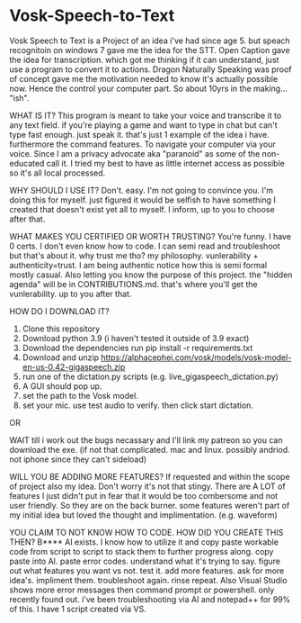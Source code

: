 # Vosk-Speech-to-Text
Vosk Speech to Text is a Project of an idea i've had since age 5. but speach recognitoin on windows 7 gave me the idea for the STT. Open Caption gave the idea for transcription. which got me thinking if it can understand, just use a program to convert it to actions. Dragon Naturally Speaking was proof of concept gave me the motivation needed to know it's actually possible now. Hence the control your computer part. So about 10yrs in the making... "ish".

WHAT IS IT?
This program is meant to take your voice and transcribe it to any text field. if you're playing a game and want to type in chat but can't type fast enough. just speak it.
that's just 1 example of the idea i have. furthermore the command features. To navigate your computer via your voice. Since I am a privacy advocate aka "paranoid" as some of the non-educated call it. I tried my best to have as little internet access as possible so it's all local processed.


WHY SHOULD I USE IT?
Don't. easy. I'm not going to convince you. I'm doing this for myself. just figured it would be selfish to have something I created that doesn't exist yet all to myself. I inform, up to you to choose after that.

WHAT MAKES YOU CERTIFIED OR WORTH TRUSTING?
You're funny. I have 0 certs. I don't even know how to code. I can semi read and troubleshoot but that's about it. why trust me tho? my philosophy.
vunlerability + authenticity=trust. I am being authentic notice how this is semi formal mostly casual. Also letting you know the purpose of this project. the "hidden agenda" will be in CONTRIBUTIONS.md. that's where you'll get the vunlerability. up to you after that.

HOW DO I DOWNLOAD IT?
1. Clone this repository
2. Download python 3.9 (i haven't tested it outside of 3.9 exact)
3. Download the dependencies run pip install -r requirements.txt
4. Download and unzip https://alphacephei.com/vosk/models/vosk-model-en-us-0.42-gigaspeech.zip
5. run one of the dictation.py scripts (e.g. live_gigaspeech_dictation.py)
6. A GUI should pop up.
7. set the path to the Vosk model.
8. set your mic. use test audio to verify. then click start dictation.

OR

WAIT till i work out the bugs necassary and I'll link my patreon so you can download the exe. (if not that complicated. mac and linux. possibly andriod. not iphone since they can't sideload)

WILL YOU BE ADDING MORE FEATURES?
If requested and within the scope of project also my idea. Don't worry it's not that stingy. There are A LOT of features I just didn't put in fear that it would be too combersome and not user friendly. So they are on the back burner. some features weren't part of my initial idea but loved the thought and implimentation. (e.g. waveform)

YOU CLAIM TO NOT KNOW HOW TO CODE. HOW DID YOU CREATE THIS THEN?
B**** AI exists. I know how to utilize it and copy paste workable code from script to script to stack them to further progress along. copy paste into AI. paste error codes. understand what it's trying to say. figure out what features you want vs not. test it. add more features. ask for more idea's. impliment them. troubleshoot again. rinse repeat. Also Visual Studio shows more error messages then command prompt or powershell. only recently found out. i've been troubleshooting via AI and notepad++ for 99% of this. I have 1 script created via VS.

